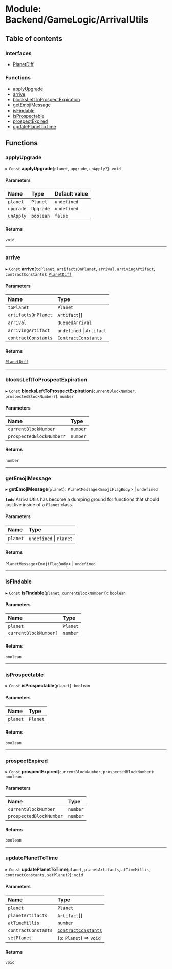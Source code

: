 # Module: Backend/GameLogic/ArrivalUtils

## Table of contents

### Interfaces

- [PlanetDiff](../interfaces/Backend_GameLogic_ArrivalUtils.PlanetDiff.md)

### Functions

- [applyUpgrade](Backend_GameLogic_ArrivalUtils.md#applyupgrade)
- [arrive](Backend_GameLogic_ArrivalUtils.md#arrive)
- [blocksLeftToProspectExpiration](Backend_GameLogic_ArrivalUtils.md#blockslefttoprospectexpiration)
- [getEmojiMessage](Backend_GameLogic_ArrivalUtils.md#getemojimessage)
- [isFindable](Backend_GameLogic_ArrivalUtils.md#isfindable)
- [isProspectable](Backend_GameLogic_ArrivalUtils.md#isprospectable)
- [prospectExpired](Backend_GameLogic_ArrivalUtils.md#prospectexpired)
- [updatePlanetToTime](Backend_GameLogic_ArrivalUtils.md#updateplanettotime)

## Functions

### applyUpgrade

▸ `Const` **applyUpgrade**(`planet`, `upgrade`, `unApply?`): `void`

#### Parameters

| Name      | Type      | Default value |
| :-------- | :-------- | :------------ |
| `planet`  | `Planet`  | `undefined`   |
| `upgrade` | `Upgrade` | `undefined`   |
| `unApply` | `boolean` | `false`       |

#### Returns

`void`

---

### arrive

▸ `Const` **arrive**(`toPlanet`, `artifactsOnPlanet`, `arrival`, `arrivingArtifact`, `contractConstants`): [`PlanetDiff`](../interfaces/Backend_GameLogic_ArrivalUtils.PlanetDiff.md)

#### Parameters

| Name                | Type                                                                                             |
| :------------------ | :----------------------------------------------------------------------------------------------- |
| `toPlanet`          | `Planet`                                                                                         |
| `artifactsOnPlanet` | `Artifact`[]                                                                                     |
| `arrival`           | `QueuedArrival`                                                                                  |
| `arrivingArtifact`  | `undefined` \| `Artifact`                                                                        |
| `contractConstants` | [`ContractConstants`](../interfaces/types_darkforest_api_ContractsAPITypes.ContractConstants.md) |

#### Returns

[`PlanetDiff`](../interfaces/Backend_GameLogic_ArrivalUtils.PlanetDiff.md)

---

### blocksLeftToProspectExpiration

▸ `Const` **blocksLeftToProspectExpiration**(`currentBlockNumber`, `prospectedBlockNumber?`): `number`

#### Parameters

| Name                     | Type     |
| :----------------------- | :------- |
| `currentBlockNumber`     | `number` |
| `prospectedBlockNumber?` | `number` |

#### Returns

`number`

---

### getEmojiMessage

▸ **getEmojiMessage**(`planet`): `PlanetMessage`<`EmojiFlagBody`\> \| `undefined`

**`todo`** ArrivalUtils has become a dumping ground for functions that should just live inside of a
`Planet` class.

#### Parameters

| Name     | Type                    |
| :------- | :---------------------- |
| `planet` | `undefined` \| `Planet` |

#### Returns

`PlanetMessage`<`EmojiFlagBody`\> \| `undefined`

---

### isFindable

▸ `Const` **isFindable**(`planet`, `currentBlockNumber?`): `boolean`

#### Parameters

| Name                  | Type     |
| :-------------------- | :------- |
| `planet`              | `Planet` |
| `currentBlockNumber?` | `number` |

#### Returns

`boolean`

---

### isProspectable

▸ `Const` **isProspectable**(`planet`): `boolean`

#### Parameters

| Name     | Type     |
| :------- | :------- |
| `planet` | `Planet` |

#### Returns

`boolean`

---

### prospectExpired

▸ `Const` **prospectExpired**(`currentBlockNumber`, `prospectedBlockNumber`): `boolean`

#### Parameters

| Name                    | Type     |
| :---------------------- | :------- |
| `currentBlockNumber`    | `number` |
| `prospectedBlockNumber` | `number` |

#### Returns

`boolean`

---

### updatePlanetToTime

▸ `Const` **updatePlanetToTime**(`planet`, `planetArtifacts`, `atTimeMillis`, `contractConstants`, `setPlanet?`): `void`

#### Parameters

| Name                | Type                                                                                             |
| :------------------ | :----------------------------------------------------------------------------------------------- |
| `planet`            | `Planet`                                                                                         |
| `planetArtifacts`   | `Artifact`[]                                                                                     |
| `atTimeMillis`      | `number`                                                                                         |
| `contractConstants` | [`ContractConstants`](../interfaces/types_darkforest_api_ContractsAPITypes.ContractConstants.md) |
| `setPlanet`         | (`p`: `Planet`) => `void`                                                                        |

#### Returns

`void`
